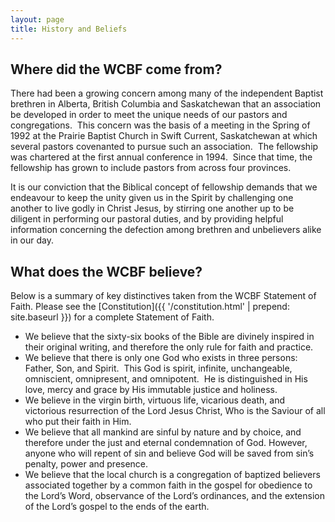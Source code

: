 ```yaml
---
layout: page
title: History and Beliefs
---
```


Where did the WCBF come from?
-----------------------------

<p class="intro">There had been a growing concern among many of the independent Baptist brethren in Alberta, British Columbia and Saskatchewan that an association be developed in order to meet the unique needs of our pastors and congregations.  This concern was the basis of a meeting in the Spring of 1992 at the Prairie Baptist Church in Swift Current, Saskatchewan at which several pastors covenanted to pursue such an association.  The fellowship was chartered at the first annual conference in 1994.  Since that time, the fellowship has grown to include pastors from across four provinces.</p>

It is our conviction that the Biblical concept of fellowship demands that we endeavour to keep the unity given us in the Spirit by challenging one another to live godly in Christ Jesus, by stirring one another up to be diligent in performing our pastoral duties, and by providing helpful information concerning the defection among brethren and unbelievers alike in our day.

What does the WCBF believe?
---------------------------

Below is a summary of key distinctives taken from the WCBF Statement of Faith. Please see the [Constitution]({{ '/constitution.html' | prepend: site.baseurl }}) for a complete Statement of Faith.


* We believe that the sixty-six books of the Bible are divinely inspired in their original writing, and therefore the only rule for faith and practice.
* We believe that there is only one God who exists in three persons:  Father, Son, and Spirit.  This God is spirit, infinite, unchangeable, omniscient, omnipresent, and omnipotent.  He is distinguished in His love, mercy and grace by His immutable justice and holiness.
* We believe in the virgin birth, virtuous life, vicarious death, and victorious resurrection of the Lord Jesus Christ, Who is the Saviour of all who put their faith in Him.
* We believe that all mankind are sinful by nature and by choice, and therefore under the just and eternal condemnation of God. However, anyone who will repent of sin and believe God will be saved from sin’s penalty, power and presence.
* We believe that the local church is a congregation of baptized believers associated together by a common faith in the gospel for obedience to the Lord’s Word, observance of the Lord’s ordinances, and the extension of the Lord’s gospel to the ends of the earth.

